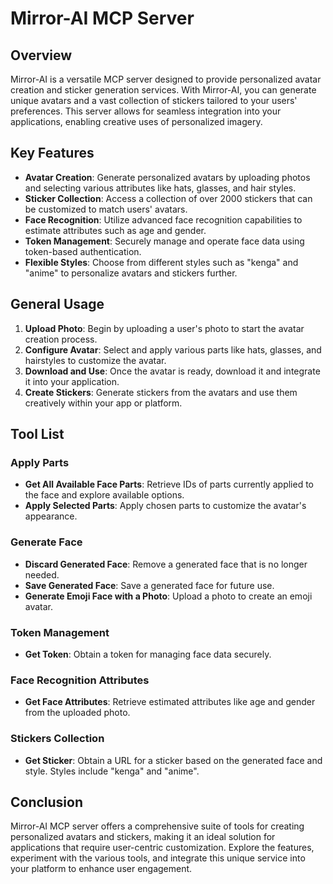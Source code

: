 # Mirror-AI MCP Server

## Overview

Mirror-AI is a versatile MCP server designed to provide personalized avatar creation and sticker generation services. With Mirror-AI, you can generate unique avatars and a vast collection of stickers tailored to your users' preferences. This server allows for seamless integration into your applications, enabling creative uses of personalized imagery.

## Key Features

- **Avatar Creation**: Generate personalized avatars by uploading photos and selecting various attributes like hats, glasses, and hair styles.
- **Sticker Collection**: Access a collection of over 2000 stickers that can be customized to match users' avatars.
- **Face Recognition**: Utilize advanced face recognition capabilities to estimate attributes such as age and gender.
- **Token Management**: Securely manage and operate face data using token-based authentication.
- **Flexible Styles**: Choose from different styles such as "kenga" and "anime" to personalize avatars and stickers further.

## General Usage

1. **Upload Photo**: Begin by uploading a user's photo to start the avatar creation process.
2. **Configure Avatar**: Select and apply various parts like hats, glasses, and hairstyles to customize the avatar.
3. **Download and Use**: Once the avatar is ready, download it and integrate it into your application.
4. **Create Stickers**: Generate stickers from the avatars and use them creatively within your app or platform.

## Tool List

### Apply Parts

- **Get All Available Face Parts**: Retrieve IDs of parts currently applied to the face and explore available options.
- **Apply Selected Parts**: Apply chosen parts to customize the avatar's appearance.

### Generate Face

- **Discard Generated Face**: Remove a generated face that is no longer needed.
- **Save Generated Face**: Save a generated face for future use.
- **Generate Emoji Face with a Photo**: Upload a photo to create an emoji avatar.

### Token Management

- **Get Token**: Obtain a token for managing face data securely.

### Face Recognition Attributes

- **Get Face Attributes**: Retrieve estimated attributes like age and gender from the uploaded photo.

### Stickers Collection

- **Get Sticker**: Obtain a URL for a sticker based on the generated face and style. Styles include "kenga" and "anime".

## Conclusion

Mirror-AI MCP server offers a comprehensive suite of tools for creating personalized avatars and stickers, making it an ideal solution for applications that require user-centric customization. Explore the features, experiment with the various tools, and integrate this unique service into your platform to enhance user engagement.